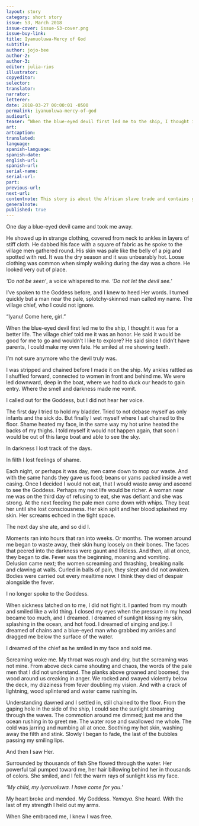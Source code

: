 ```yaml
---
layout: story
category: short story
issue: 53, March 2018
issue-cover: issue-53-cover.png
issue-buy-link:
title: Iyanuoluwa-Mercy of God
subtitle:
author: jojo-bee
author-2:
author-3:
editor: julia-rios
illustrator:
copyeditor:
selector:
translator:
narrator:
letterer:
date: 2018-03-27 00:00:01 -0500
permalink: iyanuoluwa-mercy-of-god
audiourl:
teaser: “When the blue-eyed devil first led me to the ship, I thought it was for a better life. The village chief told me it was an honor. He said it would be good for me to go and wouldn’t I like to explore?”
art:
artcaption:
translated:
language:
spanish-language:
spanish-date:
english-url:
spanish-url:
serial-name:
serial-url:
part:
previous-url:
next-url:
contentnote: This story is about the African slave trade and contains graphic humiliation and violence.
generalnote:
published: true
---
```


One day a blue-eyed devil came and took me away.

He showed up in strange clothing, covered from neck to ankles in layers of stiff cloth. He dabbed his face with a square of fabric as he spoke to the village men gathered round. His skin was pale like the belly of a pig and spotted with red. It was the dry season and it was unbearably hot. Loose clothing was common when simply walking during the day was a chore. He looked very out of place.

_‘Do not be seen’_, a voice whispered to me. _‘Do not let the devil see.’_

I’ve spoken to the Goddess before, and I knew to heed Her words. I turned quickly but a man near the pale, splotchy-skinned man called my name. The village chief, who I could not ignore.

“Iyanu! Come here, girl.”

When the blue-eyed devil first led me to the ship, I thought it was for a better life. The village chief told me it was an honor. He said it would be good for me to go and wouldn’t I like to explore? He said since I didn’t have parents, I could make my own fate. He smiled at me showing teeth.

I’m not sure anymore who the devil truly was.

I was stripped and chained before I made it on the ship. My ankles rattled as I shuffled forward, connected to women in front and behind me. We were led downward, deep in the boat, where we had to duck our heads to gain entry. Where the smell and darkness made me vomit.

I called out for the Goddess, but I did not hear her voice.

The first day I tried to hold my bladder. Tried to not debase myself as only infants and the sick do. But finally I wet myself where I sat chained to the floor. Shame heated my face, in the same way my hot urine heated the backs of my thighs. I told myself it would not happen again, that soon I would be out of this large boat and able to see the sky.

In darkness I lost track of the days.

In filth I lost feelings of shame.

Each night, or perhaps it was day, men came down to mop our waste. And with the same hands they gave us food; beans or yams packed inside a wet casing. Once I decided I would not eat, that I would waste away and ascend to see the Goddess. Perhaps my next life would be richer. A woman near me was on the third day of refusing to eat, she was defiant and she was strong. At the next feeding the pale men came down with whips. They beat her until she lost consciousness. Her skin split and her blood splashed my skin. Her screams echoed in the tight space.

The next day she ate, and so did I.

Moments ran into hours that ran into weeks. Or months. The women around me began to waste away, their skin hung loosely on their bones. The faces that peered into the darkness were gaunt and lifeless. And then, all at once, they began to die. Fever was the beginning, moaning and vomiting. Delusion came next; the women screaming and thrashing, breaking nails and clawing at walls. Curled in balls of pain, they slept and did not awaken. Bodies were carried out every mealtime now. I think they died of despair alongside the fever.

I no longer spoke to the Goddess.

When sickness latched on to me, I did not fight it. I panted from my mouth and smiled like a wild thing. I closed my eyes when the pressure in my head became too much, and I dreamed. I dreamed of sunlight kissing my skin, splashing in the ocean, and hot food. I dreamed of singing and joy. I dreamed of chains and a blue-eyed man who grabbed my ankles and dragged me below the surface of the water.

I dreamed of the chief as he smiled in my face and sold me.

Screaming woke me. My throat was rough and dry, but the screaming was not mine. From above deck came shouting and chaos, the words of the pale men that I did not understand. The planks above groaned and boomed, the wood around us creaking in anger. We rocked and swayed violently below the deck, my dizziness from fever doubling my vision. And with a crack of lightning, wood splintered and water came rushing in.

Understanding dawned and I settled in, still chained to the floor. From the gaping hole in the side of the ship, I could see the sunlight streaming through the waves. The commotion around me dimmed; just me and the ocean rushing in to greet me. The water rose and swallowed me whole. The cold was jarring and numbing all at once. Soothing my hot skin, washing away the filth and stink. Slowly I began to fade, the last of the bubbles passing my smiling lips.

And then I saw Her.

Surrounded by thousands of fish She flowed through the water. Her powerful tail pumped toward me, her hair billowing behind her in thousands of colors. She smiled, and I felt the warm rays of sunlight kiss my face.

_‘My child, my Iyanuoluwa. I have come for you.’_

My heart broke and mended. My Goddess. _Yemaya_. She heard. With the last of my strength I held out my arms.

When She embraced me, I knew I was free.

